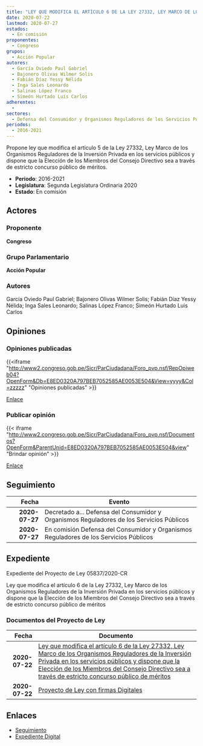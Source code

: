 ```yaml
---
title: "LEY QUE MODIFICA EL ARTÍCULO 6 DE LA LEY 27332, LEY MARCO DE LOS ORGANISMOS REGULADORES DE LA INVERSIÓN PRIVADA EN LOS SERVICIOS PÚBLICOS Y DISPONE QUE LA ELECCIÓN DE LOS MIEMBROS DEL CONSEJO DIRECTIVO SEA A TRAVÉS DE ESTRICTO CONCURSO PÚBLICO DE MÉRITOS"
date: 2020-07-22
lastmod: 2020-07-27
estados: 
  - En comisión
proponentes: 
  - Congreso
grupos: 
  - Acción Popular
autores: 
  - García Oviedo Paul Gabriel
  - Bajonero Olivas Wilmer Solis
  - Fabián Díaz Yessy Nélida
  - Inga Sales Leonardo
  - Salinas López Franco
  - Simeón Hurtado Luis Carlos
adherentes: 
  - 
sectores: 
  - Defensa del Consumidor y Organismos Reguladores de los Servicios Públicos
periodos: 
  - 2016-2021
---
```


Propone ley que modifica el artículo 5 de la Ley 27332, Ley Marco de los Organismos Reguladores de la Inversión Privada en los servicios públicos y dispone que la Elección de los Miembros del Consejo Directivo sea a través de estricto concurso público de méritos.

- **Periodo**: 2016-2021
- **Legislatura**: Segunda Legislatura Ordinaria 2020
- **Estado**: En comisión

## Actores

### Proponente

**Congreso**

### Grupo Parlamentario

**Acción Popular**

### Autores

García Oviedo Paul Gabriel; Bajonero Olivas Wilmer Solis; Fabián Díaz Yessy Nélida; Inga Sales Leonardo; Salinas López Franco; Simeón Hurtado Luis Carlos


## Opiniones

### Opiniones publicadas

{{<iframe "http://www2.congreso.gob.pe/Sicr/ParCiudadana/Foro_pvp.nsf/RepOpiweb04?OpenForm&Db=E8ED0320A797BEB7052585AE0053E504&View=yyyy&Col=zzzzz" "Opiniones publicadas" >}}

[Enlace](http://www2.congreso.gob.pe/Sicr/ParCiudadana/Foro_pvp.nsf/RepOpiweb04?OpenForm&Db=E8ED0320A797BEB7052585AE0053E504&View=yyyy&Col=zzzzz)
### Publicar opinión

{{< iframe "http://www2.congreso.gob.pe/Sicr/ParCiudadana/Foro_pvp.nsf/Documentos?OpenForm&ParentUnid=E8ED0320A797BEB7052585AE0053E504&view" "Brindar opinión" >}}

[Enlace](http://www2.congreso.gob.pe/Sicr/ParCiudadana/Foro_pvp.nsf/Documentos?OpenForm&ParentUnid=E8ED0320A797BEB7052585AE0053E504&view)

## Seguimiento

| Fecha | Evento |
|------:|--------|
| **2020-07-27** | Decretado a... Defensa del Consumidor y Organismos Reguladores de los Servicios Públicos|
| **2020-07-27** | En comisión Defensa del Consumidor y Organismos Reguladores de los Servicios Públicos|


## Expediente

Expediente del Proyecto de Ley 05837/2020-CR

Ley que modifica el artículo 6 de la Ley 27332, Ley Marco de los Organismos Reguladores de la Inversión Privada en los servicios públicos y dispone que la Elección de los Miembros del Consejo Directivo sea a través de estricto concurso público de méritos


### Documentos del Proyecto de Ley

| Fecha | Documento |
|------:|--------|
| **2020-07-22** | [Ley que modifica el artículo 6 de la Ley 27332, Ley Marco de los Organismos Reguladores de la Inversión Privada en los servicios públicos y dispone que la Elección de los Miembros del Consejo Directivo sea a través de estricto concurso público de méritos](http://www.leyes.congreso.gob.pe/Documentos/2016_2021/Proyectos_de_Ley_y_de_Resoluciones_Legislativas/PL05837-20200722.pdf) |
| **2020-07-22** | [Proyecto de Ley con firmas Digitales](http://www.leyes.congreso.gob.pe/Documentos/2016_2021/Proyectos_de_Ley_y_de_Resoluciones_Legislativas/Proyectos_Firmas_digitales/PL05837.pdf) |

## Enlaces 

- [Seguimiento](http://www2.congreso.gob.pehttp://www2.congreso.gob.pe/Sicr/TraDocEstProc/CLProLey2016.nsf/f7fff46988ca05b1052578e100829cc7/7a9bdad82647d167052585ae0068b312?OpenDocument)
- [Expediente Digital](http://www2.congreso.gob.pehttp://www2.congreso.gob.pe/Sicr/TraDocEstProc/CLProLey2016.nsf/f7fff46988ca05b1052578e100829cc7/7a9bdad82647d167052585ae0068b312?OpenDocument&Click=05257FB7005EB655.eb71d0cf91d8294e05256cdf006b5706/$Body/0.1C6C)
